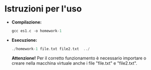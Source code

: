 # Istruzioni per l'uso


* **Compilazione:**
    ```c
    gcc es1.c -o homework-1
    ```

* **Esecuzione:**
    ```c
    ./homework-1 file.txt file2.txt  ../
    ```

    **Attenzione!** Per il corretto funzionamento è necessario importare o creare nella macchina virtuale anche i file "file.txt" e "file2.txt".
